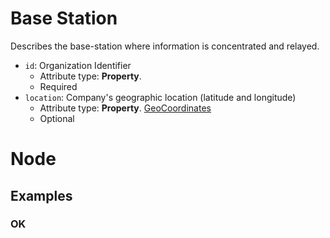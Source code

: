 # Base Station

Describes the base-station where information is concentrated and relayed.
-  `id`: Organization Identifier
   -  Attribute type: **Property**. 
   -  Required
-  `location`: Company's geographic location (latitude and longitude)
   -  Attribute type: **Property**. [GeoCoordinates](https://schema.org/GeoCoordinates)
   -  Optional

# Node

## Examples

### OK
